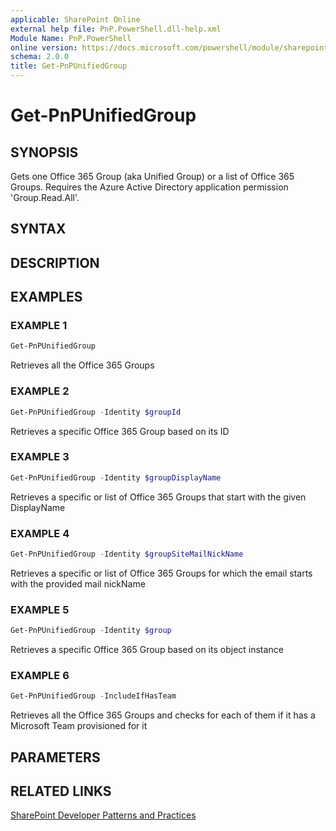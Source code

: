 ```yaml
---
applicable: SharePoint Online
external help file: PnP.PowerShell.dll-help.xml
Module Name: PnP.PowerShell
online version: https://docs.microsoft.com/powershell/module/sharepoint-pnp/get-pnpunifiedgroup
schema: 2.0.0
title: Get-PnPUnifiedGroup
---
```


# Get-PnPUnifiedGroup

## SYNOPSIS
Gets one Office 365 Group (aka Unified Group) or a list of Office 365 Groups. Requires the Azure Active Directory application permission 'Group.Read.All'.

## SYNTAX

## DESCRIPTION

## EXAMPLES

### EXAMPLE 1
```powershell
Get-PnPUnifiedGroup
```

Retrieves all the Office 365 Groups

### EXAMPLE 2
```powershell
Get-PnPUnifiedGroup -Identity $groupId
```

Retrieves a specific Office 365 Group based on its ID

### EXAMPLE 3
```powershell
Get-PnPUnifiedGroup -Identity $groupDisplayName
```

Retrieves a specific or list of Office 365 Groups that start with the given DisplayName

### EXAMPLE 4
```powershell
Get-PnPUnifiedGroup -Identity $groupSiteMailNickName
```

Retrieves a specific or list of Office 365 Groups for which the email starts with the provided mail nickName

### EXAMPLE 5
```powershell
Get-PnPUnifiedGroup -Identity $group
```

Retrieves a specific Office 365 Group based on its object instance

### EXAMPLE 6
```powershell
Get-PnPUnifiedGroup -IncludeIfHasTeam
```

Retrieves all the Office 365 Groups and checks for each of them if it has a Microsoft Team provisioned for it

## PARAMETERS

## RELATED LINKS

[SharePoint Developer Patterns and Practices](https://aka.ms/sppnp)